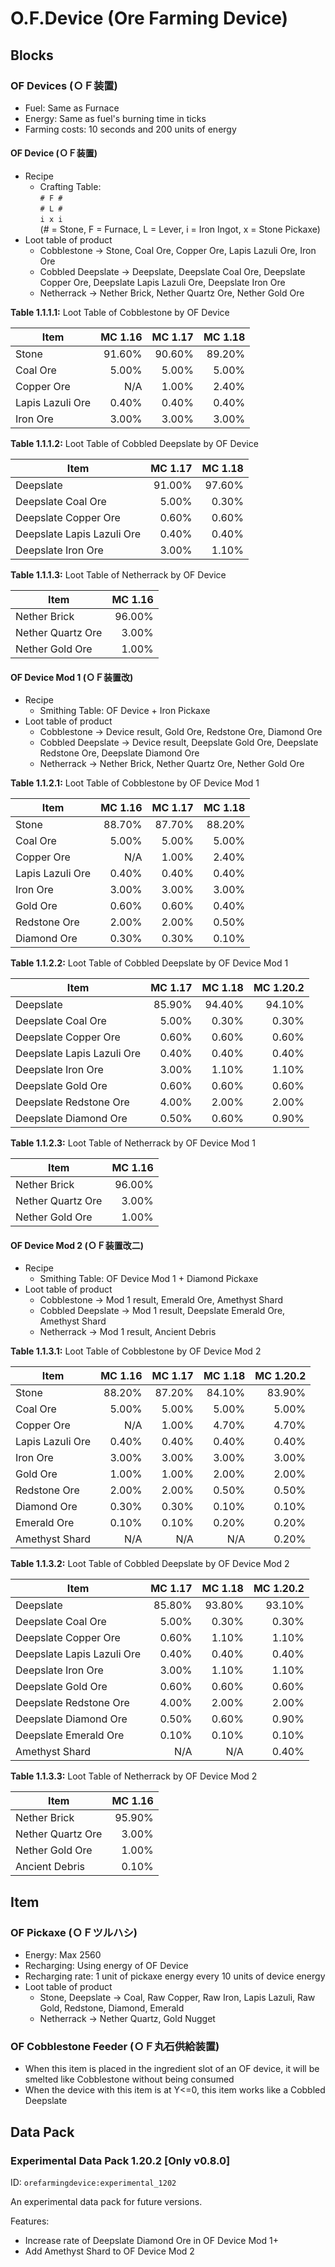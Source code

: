 # O.F.Device (Ore Farming Device)

## Blocks

### OF Devices (ＯＦ装置)

- Fuel: Same as Furnace
- Energy: Same as fuel's burning time in ticks
- Farming costs: 10 seconds and 200 units of energy

#### OF Device (ＯＦ装置)

- Recipe
  - Crafting Table: <br/>` # F # ` <br/>` # L # ` <br />` i x i ` <br />(# = Stone, F = Furnace, L = Lever, i = Iron Ingot, x = Stone Pickaxe)
- Loot table of product
  - Cobblestone -> Stone, Coal Ore, Copper Ore, Lapis Lazuli Ore, Iron Ore
  - Cobbled Deepslate -> Deepslate, Deepslate Coal Ore, Deepslate Copper Ore, Deepslate Lapis Lazuli Ore, Deepslate Iron Ore
  - Netherrack -> Nether Brick, Nether Quartz Ore, Nether Gold Ore

**Table 1.1.1.1:** Loot Table of Cobblestone by OF Device

| Item             | MC 1.16 | MC 1.17 | MC 1.18 |
|------------------|--------:|--------:|--------:|
| Stone            |  91.60% |  90.60% |  89.20% |
| Coal Ore         |   5.00% |   5.00% |   5.00% |
| Copper Ore       |     N/A |   1.00% |   2.40% |
| Lapis Lazuli Ore |   0.40% |   0.40% |   0.40% |
| Iron Ore         |   3.00% |   3.00% |   3.00% |

**Table 1.1.1.2:** Loot Table of Cobbled Deepslate by OF Device

| Item                       | MC 1.17 | MC 1.18 |
|----------------------------|--------:|--------:|
| Deepslate                  |  91.00% |  97.60% |
| Deepslate Coal Ore         |   5.00% |   0.30% |
| Deepslate Copper Ore       |   0.60% |   0.60% |
| Deepslate Lapis Lazuli Ore |   0.40% |   0.40% |
| Deepslate Iron Ore         |   3.00% |   1.10% |

**Table 1.1.1.3:** Loot Table of Netherrack by OF Device

| Item              | MC 1.16 |
|-------------------|--------:|
| Nether Brick      |  96.00% |
| Nether Quartz Ore |   3.00% |
| Nether Gold Ore   |   1.00% |

#### OF Device Mod 1 (ＯＦ装置改)

- Recipe
  - Smithing Table: OF Device + Iron Pickaxe
- Loot table of product
  - Cobblestone -> Device result, Gold Ore, Redstone Ore, Diamond Ore
  - Cobbled Deepslate -> Device result, Deepslate Gold Ore, Deepslate Redstone Ore, Deepslate Diamond Ore
  - Netherrack -> Nether Brick, Nether Quartz Ore, Nether Gold Ore

**Table 1.1.2.1:** Loot Table of Cobblestone by OF Device Mod 1

| Item             | MC 1.16 | MC 1.17 | MC 1.18 |
|------------------|--------:|--------:|--------:|
| Stone            |  88.70% |  87.70% |  88.20% |
| Coal Ore         |   5.00% |   5.00% |   5.00% |
| Copper Ore       |     N/A |   1.00% |   2.40% |
| Lapis Lazuli Ore |   0.40% |   0.40% |   0.40% |
| Iron Ore         |   3.00% |   3.00% |   3.00% |
| Gold Ore         |   0.60% |   0.60% |   0.40% |
| Redstone Ore     |   2.00% |   2.00% |   0.50% |
| Diamond Ore      |   0.30% |   0.30% |   0.10% |

**Table 1.1.2.2:** Loot Table of Cobbled Deepslate by OF Device Mod 1

| Item                       | MC 1.17 | MC 1.18 | MC 1.20.2 |
|----------------------------|--------:|--------:|----------:|
| Deepslate                  |  85.90% |  94.40% |    94.10% |
| Deepslate Coal Ore         |   5.00% |   0.30% |     0.30% |
| Deepslate Copper Ore       |   0.60% |   0.60% |     0.60% |
| Deepslate Lapis Lazuli Ore |   0.40% |   0.40% |     0.40% |
| Deepslate Iron Ore         |   3.00% |   1.10% |     1.10% |
| Deepslate Gold Ore         |   0.60% |   0.60% |     0.60% |
| Deepslate Redstone Ore     |   4.00% |   2.00% |     2.00% |
| Deepslate Diamond Ore      |   0.50% |   0.60% |     0.90% |

**Table 1.1.2.3:** Loot Table of Netherrack by OF Device Mod 1

| Item              | MC 1.16 |
|-------------------|--------:|
| Nether Brick      |  96.00% |
| Nether Quartz Ore |   3.00% |
| Nether Gold Ore   |   1.00% |

#### OF Device Mod 2 (ＯＦ装置改二)

- Recipe
  - Smithing Table: OF Device Mod 1 + Diamond Pickaxe
- Loot table of product
  - Cobblestone -> Mod 1 result, Emerald Ore, Amethyst Shard
  - Cobbled Deepslate -> Mod 1 result, Deepslate Emerald Ore, Amethyst Shard
  - Netherrack -> Mod 1 result, Ancient Debris

**Table 1.1.3.1:** Loot Table of Cobblestone by OF Device Mod 2

| Item             | MC 1.16 | MC 1.17 | MC 1.18 | MC 1.20.2 |
|------------------|--------:|--------:|--------:|----------:|
| Stone            |  88.20% |  87.20% |  84.10% |    83.90% |
| Coal Ore         |   5.00% |   5.00% |   5.00% |     5.00% |
| Copper Ore       |     N/A |   1.00% |   4.70% |     4.70% |
| Lapis Lazuli Ore |   0.40% |   0.40% |   0.40% |     0.40% |
| Iron Ore         |   3.00% |   3.00% |   3.00% |     3.00% |
| Gold Ore         |   1.00% |   1.00% |   2.00% |     2.00% |
| Redstone Ore     |   2.00% |   2.00% |   0.50% |     0.50% |
| Diamond Ore      |   0.30% |   0.30% |   0.10% |     0.10% |
| Emerald Ore      |   0.10% |   0.10% |   0.20% |     0.20% |
| Amethyst Shard   |     N/A |     N/A |     N/A |     0.20% |

**Table 1.1.3.2:** Loot Table of Cobbled Deepslate by OF Device Mod 2

| Item                       | MC 1.17 | MC 1.18 | MC 1.20.2 |
|----------------------------|--------:|--------:|----------:|
| Deepslate                  |  85.80% |  93.80% |    93.10% |
| Deepslate Coal Ore         |   5.00% |   0.30% |     0.30% |
| Deepslate Copper Ore       |   0.60% |   1.10% |     1.10% |
| Deepslate Lapis Lazuli Ore |   0.40% |   0.40% |     0.40% |
| Deepslate Iron Ore         |   3.00% |   1.10% |     1.10% |
| Deepslate Gold Ore         |   0.60% |   0.60% |     0.60% |
| Deepslate Redstone Ore     |   4.00% |   2.00% |     2.00% |
| Deepslate Diamond Ore      |   0.50% |   0.60% |     0.90% |
| Deepslate Emerald Ore      |   0.10% |   0.10% |     0.10% |
| Amethyst Shard             |     N/A |     N/A |     0.40% |

**Table 1.1.3.3:** Loot Table of Netherrack by OF Device Mod 2

| Item              | MC 1.16 |
|-------------------|--------:|
| Nether Brick      |  95.90% |
| Nether Quartz Ore |   3.00% |
| Nether Gold Ore   |   1.00% |
| Ancient Debris    |   0.10% |

## Item

### OF Pickaxe (ＯＦツルハシ)

- Energy: Max 2560
- Recharging: Using energy of OF Device
- Recharging rate: 1 unit of pickaxe energy every 10 units of device energy
- Loot table of product
  - Stone, Deepslate -> Coal, Raw Copper, Raw Iron, Lapis Lazuli, Raw Gold, Redstone, Diamond, Emerald
  - Netherrack -> Nether Quartz, Gold Nugget

### OF Cobblestone Feeder (ＯＦ丸石供給装置)

- When this item is placed in the ingredient slot of an OF device, it will be smelted like Cobblestone without being consumed
- When the device with this item is at Y<=0, this item works like a Cobbled Deepslate 

## Data Pack
### Experimental Data Pack 1.20.2 [Only v0.8.0]
ID: `orefarmingdevice:experimental_1202`

An experimental data pack for future versions.

Features:
- Increase rate of Deepslate Diamond Ore in OF Device Mod 1+
- Add Amethyst Shard to OF Device Mod 2
